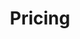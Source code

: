 ---
title: "Pricing"
subtitle: ""
# meta description
description: "This is meta description"
draft: false

basic:
  name : "Founder's Blessing"
  price: "$0.99"
  price_per : "month"
  info : "Personally wishes"
  services:
  - "Founder's Blessing Email Once A Year"
  - "With Beautifully Designed Image."
  button:
    enable : true
    label : "Get started"
    link : "#"
    
professional:
  name : "Global Grace"
  price: "$1.99"
  price_per : "month"
  info : "Bring the luck"
  services:
    - "Blessing Email in Random Timing"
    - "Experience from Every God in History"
    - "Enjoy the excitement of not knowing whats next luck"
  button:
    enable : true
    label : "Get started"
    link : "#"
    
business:
  name : "The Eternal Halo"
  price: "$29.99"
  price_per : "lifetime"
  info : "Let's have faith"
  services:
  - "Everything in Global Grace"
  - "A lifetime long blessing"
  button:
    enable : true
    label : "Get started"
    link : "#"

call_to_action:
  enable : false
  title : "Need a larger plan?"
  image : "images/cta.svg"
  content : "Lorem ipsum dolor sit amet, consectetur adipiscing elit. Consequat tristique eget amet, tempus eu at consecttur."
  button:
    enable : true
    label : "Contact Us"
    link : "contact/"
---